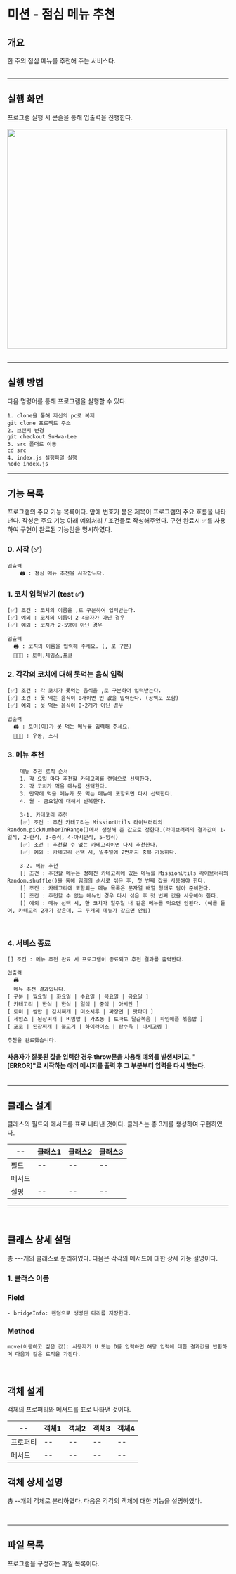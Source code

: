 # 미션 - 점심 메뉴 추천

## 개요
한 주의 점심 메뉴를 추천해 주는 서비스다.
<br/><br/>

---

## 실행 화면
프로그램 실행 시 콘솔을 통해 입출력을 진행한다. <br/><br/>
<img src='./play.gif' style='width: 500px'/><br/><br/>

---

## 실행 방법
다음 명령어를 통해 프로그램을 실행할 수 있다.

    1. clone을 통해 자신의 pc로 복제
    git clone 프로젝트 주소
    2. 브랜치 변경
    git checkout SuHwa-Lee
    3. src 폴더로 이동
    cd src
    4. index.js 실행파일 실행
    node index.js

---

## 기능 목록
프로그램의 주요 기능 목록이다. 앞에 번호가 붙은 제목이 프로그램의 주요 흐름을 나타낸다. 작성은 주요 기능 아래 예외처리 / 조건들로 작성해주었다. 구현 완료시 ✅를 사용하여 구현이 완료된 기능임을 명시하였다. 
<br/>

### 0. 시작 (✅)
	입출력
		🖨️ : 점심 메뉴 추천을 시작합니다.

### 1. 코치 입력받기 (test ✅)
    [✅] 조건 : 코치의 이름을 ,로 구분하여 입력받는다.
    [✅] 예외 : 코치의 이름이 2-4글자가 아닌 경우
    [✅] 예외 : 코치가 2-5명이 아닌 경우

	입출력
      🖨️ : 코치의 이름을 입력해 주세요. (, 로 구분)
      🧑🏻‍💻 : 토미,제임스,포코

### 2. 각각의 코치에 대해 못먹는 음식 입력
    [✅] 조건 : 각 코치가 못먹는 음식을 ,로 구분하여 입력받는다.
    [✅] 조건 : 못 먹는 음식이 0개이면 빈 값을 입력한다. (공백도 포함)
    [✅] 예외 : 못 먹는 음식이 0-2개가 아닌 경우

	입출력
      🖨️ : 토미(이)가 못 먹는 메뉴를 입력해 주세요.
      🧑🏻‍💻 : 우동, 스시

### 3. 메뉴 추천

        메뉴 추천 로직 순서
        1. 각 요일 마다 추천할 카테고리를 랜덤으로 선택한다.
        2. 각 코치가 먹을 메뉴를 선택한다.
        3. 만약에 먹을 메뉴가 못 먹는 메뉴에 포함되면 다시 선택한다.
        4. 월 - 금요일에 대해서 반복한다.

        3-1. 카테고리 추천
        [✅] 조건 : 추천 카테고리는 MissionUtils 라이브러리의 Random.pickNumberInRange()에서 생성해 준 값으로 정한다.(라이브러리의 결과값이 1-일식, 2-한식, 3-중식, 4-아시안식, 5-양식)
        [✅] 조건 : 추천할 수 없는 카테고리이면 다시 추천한다.
        [✅] 예외 : 카테고리 선택 시, 일주일에 2번까지 중복 가능하다.

        3-2. 메뉴 추천
        [] 조건 : 추천할 메뉴는 정해진 카테고리에 있는 메뉴를 MissionUtils 라이브러리의 Random.shuffle()을 통해 임의의 순서로 섞은 후, 첫 번째 값을 사용해야 한다.
        [] 조건 : 카테고리에 포함되는 메뉴 목록은 문자열 배열 형태로 담아 준비한다.
        [] 조건 : 추천할 수 없는 메뉴인 경우 다시 섞은 후 첫 번째 값을 사용해야 한다.
        [] 예외 : 메뉴 선택 시, 한 코치가 일주일 내 같은 메뉴를 먹으면 안된다. (예를 들어, 카테고리 2개가 같은데, 그 두개의 메뉴가 같으면 안됨)
        
<br/>

### 4. 서비스 종료
    [] 조건 : 메뉴 추천 완료 시 프로그램이 종료되고 추천 결과를 출력한다.

	입출력
      🖨️ 
      메뉴 추천 결과입니다.
    [ 구분 | 월요일 | 화요일 | 수요일 | 목요일 | 금요일 ]
    [ 카테고리 | 한식 | 한식 | 일식 | 중식 | 아시안 ]
    [ 토미 | 쌈밥 | 김치찌개 | 미소시루 | 짜장면 | 팟타이 ]
    [ 제임스 | 된장찌개 | 비빔밥 | 가츠동 | 토마토 달걀볶음 | 파인애플 볶음밥 ]
    [ 포코 | 된장찌개 | 불고기 | 하이라이스 | 탕수육 | 나시고렝 ]

    추천을 완료했습니다.

####  사용자가 잘못된 값을 입력한 경우 throw문을 사용해 예외를 발생시키고, "[ERROR]"로 시작하는 에러 메시지를 출력 후 그 부분부터 입력을 다시 받는다. <br/><br/>

---

## 클래스 설계
클래스의 필드와 메서드를 표로 나타낸 것이다. 클래스는 총 3개를 생성하여 구현하였다. 

|--|클래스1|클래스2|클래스3|
|--|--|--|--|
|필드|--|--|--|
|메서드||
|설명|--|--|--|--|

---
<br/>

## 클래스 상세 설명

총 ---개의 클래스로 분리하였다. 다음은 각각의 메서드에 대한 상세 기능 설명이다.

### 1. 클래스 이름

  ### Field
    - bridgeInfo: 랜덤으로 생성된 다리를 저장한다.
    
  ### Method
    move(이동하고 싶은 값): 사용자가 U 또는 D를 입력하면 해당 입력에 대한 결과값을 반환하며 다음과 같은 로직을 가진다. 

<br/>

## 객체 설계
객체의 프로퍼티와 메서드를 표로 나타낸 것이다.

|--|객체1|객체2|객체3|객체4|
|--|--|--|--|--|
|프로퍼티|--|--|--|--|
|메서드|--|--|--|--|

## 객체 상세 설명

총 --개의 객체로 분리하였다. 다음은 각각의 객체에 대한 기능을 설명하였다.
   

<br/>

---
## 파일 목록
프로그램을 구성하는 파일 목록이다. 

